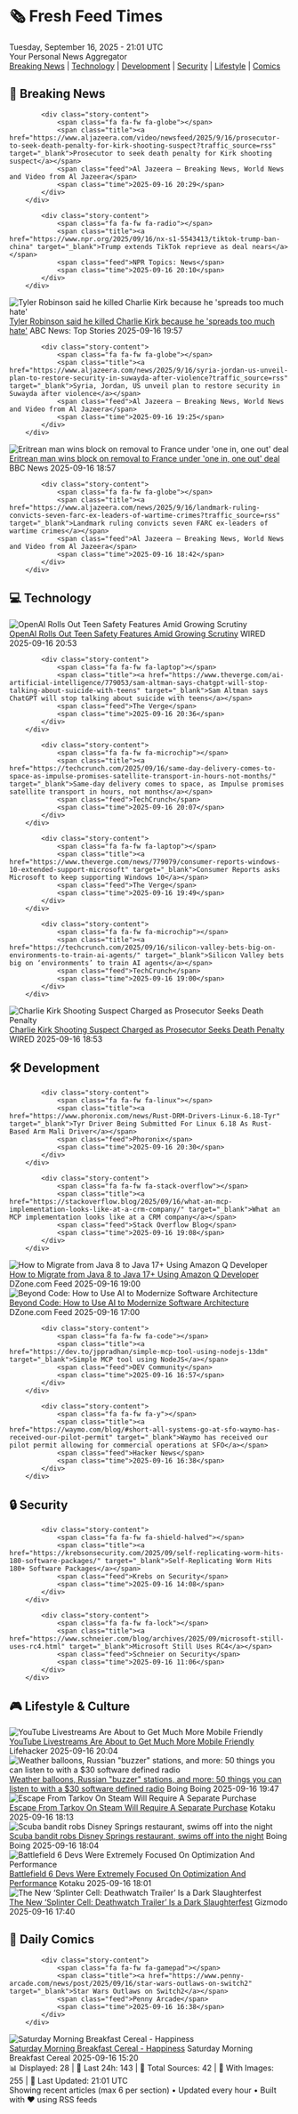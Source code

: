 <!-- Processing 54 RSS feeds at 2025-09-16 21:01:46 UTC -->
<!-- Processing: Penny Arcade -->
<!-- Processing: Garfield -->
<!-- Processing: Questionable Content -->
<!-- Processing: Girl Genius -->
<!-- Processing: CNN Top Stories -->
<!-- Processing: CNN Breaking News -->
<!-- Processing: BBC World News -->
<!-- Processing: BBC Breaking News -->
<!-- Processing: Al Jazeera Breaking News -->
<!-- Processing: NPR News -->
<!-- Processing: Reuters Top News -->
<!-- Processing: Reuters World News -->
<!-- Processing: Guardian World News -->
<!-- Processing: Sky News World -->
<!-- Processing: TechCrunch -->
<!-- Processing: The Verge -->
<!-- Processing: O'Reilly Radar -->
<!-- Processing: WIRED -->
<!-- Processing: Slashdot -->
<!-- Processing: Lobsters Python -->
<!-- Processing: Hacker News -->
<!-- Processing: Phoronix Linux News -->
<!-- Processing: DistroWatch -->
<!-- Processing: Linux.com -->
<!-- Processing: Ubuntu Blog -->
<!-- Processing: DZone -->
<!-- Processing: Martin Fowler -->
<!-- Processing: The Pragmatic Engineer -->
<!-- Processing: Lifehacker -->
<!-- Processing: Boing Boing -->
<!-- Processing: Krebs on Security -->
<!-- Generated 11 new posts out of 31 feeds processed -->
<div class="newspaper-header">
    <h1 class="newspaper-title">🗞️ Fresh Feed Times</h1>
    <div class="newspaper-date">Tuesday, September 16, 2025 - 21:01 UTC</div>
    <div class="newspaper-subtitle">Your Personal News Aggregator</div>
</div>

<div class="newspaper-nav">
    <a href="#breaking">Breaking News</a> |
    <a href="#tech">Technology</a> |
    <a href="#dev">Development</a> |
    <a href="#security">Security</a> |
    <a href="#lifestyle">Lifestyle</a> |
    <a href="#webcomics">Comics</a>
</div>

<div class="news-section breaking-news" id="breaking">
<h2 class="section-header">🚨 Breaking News</h2>
<div class="stories-container">
<div class="story">
            
            <div class="story-content">
                <span class="fa fa-fw fa-globe"></span>
                <span class="title"><a href="https://www.aljazeera.com/video/newsfeed/2025/9/16/prosecutor-to-seek-death-penalty-for-kirk-shooting-suspect?traffic_source=rss" target="_blank">Prosecutor to seek death penalty for Kirk shooting suspect</a></span>
                <span class="feed">Al Jazeera – Breaking News, World News and Video from Al Jazeera</span>
                <span class="time">2025-09-16 20:29</span>
            </div>
        </div>
<div class="story">
            
            <div class="story-content">
                <span class="fa fa-fw fa-radio"></span>
                <span class="title"><a href="https://www.npr.org/2025/09/16/nx-s1-5543413/tiktok-trump-ban-china" target="_blank">Trump extends TikTok reprieve as deal nears</a></span>
                <span class="feed">NPR Topics: News</span>
                <span class="time">2025-09-16 20:10</span>
            </div>
        </div>
<div class="story">
            <img src="https://s.abcnews.com/images/US/Charlie-Kirk-5-ht-gmh-250916_1758047119799_hpMain_4x3t_384.jpg" alt="Tyler Robinson said he killed Charlie Kirk because he &#x27;spreads too much hate&#x27;" class="story-image" loading="lazy" onerror="this.style.display='none'">
            <div class="story-content">
                <span class="fa fa-fw fa-tv"></span>
                <span class="title"><a href="https://abcnews.go.com/US/tyler-robinson-set-face-formal-charges-shooting-death/story?id=125614396" target="_blank">Tyler Robinson said he killed Charlie Kirk because he &#x27;spreads too much hate&#x27;</a></span>
                <span class="feed">ABC News: Top Stories</span>
                <span class="time">2025-09-16 19:57</span>
            </div>
        </div>
<div class="story">
            
            <div class="story-content">
                <span class="fa fa-fw fa-globe"></span>
                <span class="title"><a href="https://www.aljazeera.com/news/2025/9/16/syria-jordan-us-unveil-plan-to-restore-security-in-suwayda-after-violence?traffic_source=rss" target="_blank">Syria, Jordan, US unveil plan to restore security in Suwayda after violence</a></span>
                <span class="feed">Al Jazeera – Breaking News, World News and Video from Al Jazeera</span>
                <span class="time">2025-09-16 19:25</span>
            </div>
        </div>
<div class="story">
            <img src="https://ichef.bbci.co.uk/ace/standard/240/cpsprodpb/dd92/live/93f892f0-930b-11f0-9cf6-cbf3e73ce2b9.jpg" alt="Eritrean man wins block on removal to France under &#x27;one in, one out&#x27; deal" class="story-image" loading="lazy" onerror="this.style.display='none'">
            <div class="story-content">
                <span class="fa fa-fw fa-flag"></span>
                <span class="title"><a href="https://www.bbc.com/news/articles/c1dqe2443l1o?at_medium=RSS&at_campaign=rss" target="_blank">Eritrean man wins block on removal to France under &#x27;one in, one out&#x27; deal</a></span>
                <span class="feed">BBC News</span>
                <span class="time">2025-09-16 18:57</span>
            </div>
        </div>
<div class="story">
            
            <div class="story-content">
                <span class="fa fa-fw fa-globe"></span>
                <span class="title"><a href="https://www.aljazeera.com/news/2025/9/16/landmark-ruling-convicts-seven-farc-ex-leaders-of-wartime-crimes?traffic_source=rss" target="_blank">Landmark ruling convicts seven FARC ex-leaders of wartime crimes</a></span>
                <span class="feed">Al Jazeera – Breaking News, World News and Video from Al Jazeera</span>
                <span class="time">2025-09-16 18:42</span>
            </div>
        </div>
</div>
</div>
<div class="news-section tech-news" id="tech">
<h2 class="section-header">💻 Technology</h2>
<div class="stories-container">
<div class="story">
            <img src="https://media.wired.com/photos/68c990923d8d455d1e07c475/master/pass/Model-Behavior-How-People-Actually-Use-ChatGPT.jpg" alt="OpenAI Rolls Out Teen Safety Features Amid Growing Scrutiny" class="story-image" loading="lazy" onerror="this.style.display='none'">
            <div class="story-content">
                <span class="fa fa-fw fa-bolt"></span>
                <span class="title"><a href="https://www.wired.com/story/openai-launches-teen-safety-features/" target="_blank">OpenAI Rolls Out Teen Safety Features Amid Growing Scrutiny</a></span>
                <span class="feed">WIRED</span>
                <span class="time">2025-09-16 20:53</span>
            </div>
        </div>
<div class="story">
            
            <div class="story-content">
                <span class="fa fa-fw fa-laptop"></span>
                <span class="title"><a href="https://www.theverge.com/ai-artificial-intelligence/779053/sam-altman-says-chatgpt-will-stop-talking-about-suicide-with-teens" target="_blank">Sam Altman says ChatGPT will stop talking about suicide with teens</a></span>
                <span class="feed">The Verge</span>
                <span class="time">2025-09-16 20:36</span>
            </div>
        </div>
<div class="story">
            
            <div class="story-content">
                <span class="fa fa-fw fa-microchip"></span>
                <span class="title"><a href="https://techcrunch.com/2025/09/16/same-day-delivery-comes-to-space-as-impulse-promises-satellite-transport-in-hours-not-months/" target="_blank">Same-day delivery comes to space, as Impulse promises satellite transport in hours, not months</a></span>
                <span class="feed">TechCrunch</span>
                <span class="time">2025-09-16 20:07</span>
            </div>
        </div>
<div class="story">
            
            <div class="story-content">
                <span class="fa fa-fw fa-laptop"></span>
                <span class="title"><a href="https://www.theverge.com/news/779079/consumer-reports-windows-10-extended-support-microsoft" target="_blank">Consumer Reports asks Microsoft to keep supporting Windows 10</a></span>
                <span class="feed">The Verge</span>
                <span class="time">2025-09-16 19:49</span>
            </div>
        </div>
<div class="story">
            
            <div class="story-content">
                <span class="fa fa-fw fa-microchip"></span>
                <span class="title"><a href="https://techcrunch.com/2025/09/16/silicon-valley-bets-big-on-environments-to-train-ai-agents/" target="_blank">Silicon Valley bets big on ‘environments’ to train AI agents</a></span>
                <span class="feed">TechCrunch</span>
                <span class="time">2025-09-16 19:00</span>
            </div>
        </div>
<div class="story">
            <img src="https://media.wired.com/photos/68c4798931a26ba50e7e48b1/master/pass/Charlie-Kirk-Shooting-Suspect-Charges%20Filed-Security-2234339654.jpg" alt="Charlie Kirk Shooting Suspect Charged as Prosecutor Seeks Death Penalty" class="story-image" loading="lazy" onerror="this.style.display='none'">
            <div class="story-content">
                <span class="fa fa-fw fa-bolt"></span>
                <span class="title"><a href="https://www.wired.com/story/charlie-kirk-shooting-suspect-tyler-robinson-charged-death-penalty/" target="_blank">Charlie Kirk Shooting Suspect Charged as Prosecutor Seeks Death Penalty</a></span>
                <span class="feed">WIRED</span>
                <span class="time">2025-09-16 18:53</span>
            </div>
        </div>
</div>
</div>
<div class="news-section dev-news" id="dev">
<h2 class="section-header">🛠️ Development</h2>
<div class="stories-container">
<div class="story">
            
            <div class="story-content">
                <span class="fa fa-fw fa-linux"></span>
                <span class="title"><a href="https://www.phoronix.com/news/Rust-DRM-Drivers-Linux-6.18-Tyr" target="_blank">Tyr Driver Being Submitted For Linux 6.18 As Rust-Based Arm Mali Driver</a></span>
                <span class="feed">Phoronix</span>
                <span class="time">2025-09-16 20:30</span>
            </div>
        </div>
<div class="story">
            
            <div class="story-content">
                <span class="fa fa-fw fa-stack-overflow"></span>
                <span class="title"><a href="https://stackoverflow.blog/2025/09/16/what-an-mcp-implementation-looks-like-at-a-crm-company/" target="_blank">What an MCP implementation looks like at a CRM company</a></span>
                <span class="feed">Stack Overflow Blog</span>
                <span class="time">2025-09-16 19:08</span>
            </div>
        </div>
<div class="story">
            <img src="https://dz2cdn1.dzone.com/thumbnail?fid=18624618&w=600" alt="How to Migrate from Java 8 to Java 17+ Using Amazon Q Developer" class="story-image" loading="lazy" onerror="this.style.display='none'">
            <div class="story-content">
                <span class="fa fa-fw fa-newspaper"></span>
                <span class="title"><a href="https://dzone.com/articles/upgrading-java-version-using-amazon-q-developer" target="_blank">How to Migrate from Java 8 to Java 17+ Using Amazon Q Developer</a></span>
                <span class="feed">DZone.com Feed</span>
                <span class="time">2025-09-16 19:00</span>
            </div>
        </div>
<div class="story">
            <img src="https://dz2cdn1.dzone.com/thumbnail?fid=18624989&w=600" alt="Beyond Code: How to Use AI to Modernize Software Architecture" class="story-image" loading="lazy" onerror="this.style.display='none'">
            <div class="story-content">
                <span class="fa fa-fw fa-newspaper"></span>
                <span class="title"><a href="https://dzone.com/articles/ai-modernize-software-architecture" target="_blank">Beyond Code: How to Use AI to Modernize Software Architecture</a></span>
                <span class="feed">DZone.com Feed</span>
                <span class="time">2025-09-16 17:00</span>
            </div>
        </div>
<div class="story">
            
            <div class="story-content">
                <span class="fa fa-fw fa-code"></span>
                <span class="title"><a href="https://dev.to/jppradhan/simple-mcp-tool-using-nodejs-13dm" target="_blank">Simple MCP tool using NodeJS</a></span>
                <span class="feed">DEV Community</span>
                <span class="time">2025-09-16 16:57</span>
            </div>
        </div>
<div class="story">
            
            <div class="story-content">
                <span class="fa fa-fw fa-y"></span>
                <span class="title"><a href="https://waymo.com/blog/#short-all-systems-go-at-sfo-waymo-has-received-our-pilot-permit" target="_blank">Waymo has received our pilot permit allowing for commercial operations at SFO</a></span>
                <span class="feed">Hacker News</span>
                <span class="time">2025-09-16 16:38</span>
            </div>
        </div>
</div>
</div>
<div class="news-section security-news" id="security">
<h2 class="section-header">🔒 Security</h2>
<div class="stories-container">
<div class="story">
            
            <div class="story-content">
                <span class="fa fa-fw fa-shield-halved"></span>
                <span class="title"><a href="https://krebsonsecurity.com/2025/09/self-replicating-worm-hits-180-software-packages/" target="_blank">Self-Replicating Worm Hits 180+ Software Packages</a></span>
                <span class="feed">Krebs on Security</span>
                <span class="time">2025-09-16 14:08</span>
            </div>
        </div>
<div class="story">
            
            <div class="story-content">
                <span class="fa fa-fw fa-lock"></span>
                <span class="title"><a href="https://www.schneier.com/blog/archives/2025/09/microsoft-still-uses-rc4.html" target="_blank">Microsoft Still Uses RC4</a></span>
                <span class="feed">Schneier on Security</span>
                <span class="time">2025-09-16 11:06</span>
            </div>
        </div>
</div>
</div>
<div class="news-section lifestyle-news" id="lifestyle">
<h2 class="section-header">🎮 Lifestyle & Culture</h2>
<div class="stories-container">
<div class="story">
            <img src="https://lifehacker.com/imagery/articles/01K5A0JSCPTB9J92X3337M7BK6/hero-image.png" alt="YouTube Livestreams Are About to Get Much More Mobile Friendly" class="story-image" loading="lazy" onerror="this.style.display='none'">
            <div class="story-content">
                <span class="fa fa-fw fa-life-ring"></span>
                <span class="title"><a href="https://lifehacker.com/tech/youtube-livestreams-are-about-to-get-much-more-mobile-friendly?utm_medium=RSS" target="_blank">YouTube Livestreams Are About to Get Much More Mobile Friendly</a></span>
                <span class="feed">Lifehacker</span>
                <span class="time">2025-09-16 20:04</span>
            </div>
        </div>
<div class="story">
            <img src="https://i0.wp.com/boingboing.net/wp-content/uploads/2025/09/sdr.jpg?fit=1200%2C700&amp;quality=60&amp;ssl=1" alt="Weather balloons, Russian &quot;buzzer&quot; stations, and more: 50 things you can listen to with a $30 software defined radio" class="story-image" loading="lazy" onerror="this.style.display='none'">
            <div class="story-content">
                <span class="fa fa-fw fa-arrow-right"></span>
                <span class="title"><a href="https://boingboing.net/2025/09/16/weather-balloons-russian-buzzer-stations-and-more-50-things-you-can-listen-to-with-a-30-software-defined-radio.html" target="_blank">Weather balloons, Russian &quot;buzzer&quot; stations, and more: 50 things you can listen to with a $30 software defined radio</a></span>
                <span class="feed">Boing Boing</span>
                <span class="time">2025-09-16 19:47</span>
            </div>
        </div>
<div class="story">
            <img src="https://kotaku.com/app/uploads/2025/09/tarkov.jpg" alt="Escape From Tarkov On Steam Will Require A Separate Purchase" class="story-image" loading="lazy" onerror="this.style.display='none'">
            <div class="story-content">
                <span class="fa fa-fw fa-gamepad"></span>
                <span class="title"><a href="https://kotaku.com/escape-from-tarkov-1-0-arena-steam-epic-unheard-edition-2000626063" target="_blank">Escape From Tarkov On Steam Will Require A Separate Purchase</a></span>
                <span class="feed">Kotaku</span>
                <span class="time">2025-09-16 18:13</span>
            </div>
        </div>
<div class="story">
            <img src="https://i0.wp.com/boingboing.net/wp-content/uploads/2023/05/waltdisneyworld-e1758045791338.jpeg?fit=768%2C407&amp;quality=60&amp;ssl=1" alt="Scuba bandit robs Disney Springs restaurant, swims off into the night" class="story-image" loading="lazy" onerror="this.style.display='none'">
            <div class="story-content">
                <span class="fa fa-fw fa-arrow-right"></span>
                <span class="title"><a href="https://boingboing.net/2025/09/16/scuba-bandit-robs-disney-springs-restaurant-swims-off-into-the-night.html" target="_blank">Scuba bandit robs Disney Springs restaurant, swims off into the night</a></span>
                <span class="feed">Boing Boing</span>
                <span class="time">2025-09-16 18:04</span>
            </div>
        </div>
<div class="story">
            <img src="https://kotaku.com/app/uploads/2025/09/bf6image.jpg" alt="Battlefield 6 Devs Were Extremely Focused On Optimization And Performance" class="story-image" loading="lazy" onerror="this.style.display='none'">
            <div class="story-content">
                <span class="fa fa-fw fa-gamepad"></span>
                <span class="title"><a href="https://kotaku.com/battlefield-6-framerate-fps-xbox-series-s-ps5-2000626043" target="_blank">Battlefield 6 Devs Were Extremely Focused On Optimization And Performance</a></span>
                <span class="feed">Kotaku</span>
                <span class="time">2025-09-16 18:01</span>
            </div>
        </div>
<div class="story">
            <img src="https://gizmodo.com/app/uploads/2025/09/splintercell-sam-fisher.jpg" alt="The New ‘Splinter Cell: Deathwatch Trailer’ Is a Dark Slaughterfest" class="story-image" loading="lazy" onerror="this.style.display='none'">
            <div class="story-content">
                <span class="fa fa-fw fa-computer"></span>
                <span class="title"><a href="https://gizmodo.com/the-new-splinter-cell-deathwatch-trailer-is-a-dark-slaughterfest-2000659431" target="_blank">The New ‘Splinter Cell: Deathwatch Trailer’ Is a Dark Slaughterfest</a></span>
                <span class="feed">Gizmodo</span>
                <span class="time">2025-09-16 17:40</span>
            </div>
        </div>
</div>
</div>
<div class="news-section webcomics-section" id="webcomics">
<h2 class="section-header">🎨 Daily Comics</h2>
<div class="stories-container">
<div class="story">
            
            <div class="story-content">
                <span class="fa fa-fw fa-gamepad"></span>
                <span class="title"><a href="https://www.penny-arcade.com/news/post/2025/09/16/star-wars-outlaws-on-switch2" target="_blank">Star Wars Outlaws on Switch2</a></span>
                <span class="feed">Penny Arcade</span>
                <span class="time">2025-09-16 16:38</span>
            </div>
        </div>
<div class="story">
            <img src="https://www.smbc-comics.com/comics/1757980806-20250916.png" alt="Saturday Morning Breakfast Cereal - Happiness" class="story-image" loading="lazy" onerror="this.style.display='none'">
            <div class="story-content">
                <span class="fa fa-fw fa-smile"></span>
                <span class="title"><a href="https://www.smbc-comics.com/comic/happiness-5" target="_blank">Saturday Morning Breakfast Cereal - Happiness</a></span>
                <span class="feed">Saturday Morning Breakfast Cereal</span>
                <span class="time">2025-09-16 15:20</span>
            </div>
        </div>
</div>
</div>

<div class="newspaper-footer">
    <div class="stats">
        📊 Displayed: 28 | 📅 Last 24h: 143 | 📡 Total Sources: 42 | 📸 With Images: 255 |
        🔄 Last Updated: 21:01 UTC
    </div>
    <div class="footer-note">
        Showing recent articles (max 6 per section) • Updated every hour • Built with ❤️ using RSS feeds
    </div>
</div>
